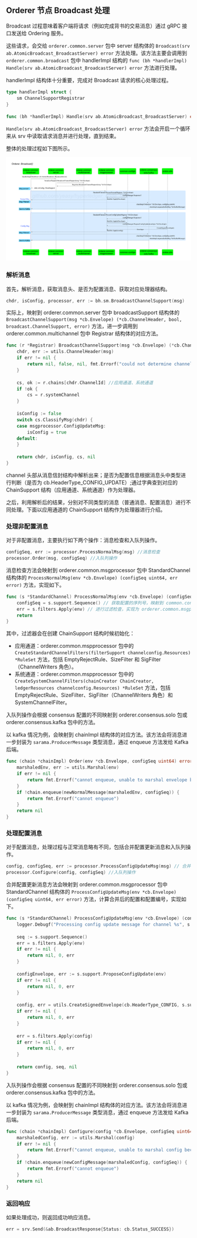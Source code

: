 ## Orderer 节点 Broadcast 处理

Broadcast 过程意味着客户端将请求（例如完成背书的交易消息）通过 gRPC 接口发送给 Ordering 服务。

这些请求，会交给 `orderer.common.server` 包中 server 结构体的 `Broadcast(srv ab.AtomicBroadcast_BroadcastServer) error` 方法处理。该方法主要会调用到 `orderer.common.broadcast` 包中 handlerImpl 结构的 `func (bh *handlerImpl) Handle(srv ab.AtomicBroadcast_BroadcastServer) error` 方法进行处理。

handlerImpl 结构体十分重要，完成对 Broadcast 请求的核心处理过程。

```go
type handlerImpl struct {
	sm ChannelSupportRegistrar
}

func (bh *handlerImpl) Handle(srv ab.AtomicBroadcast_BroadcastServer) error
```

`Handle(srv ab.AtomicBroadcast_BroadcastServer) error` 方法会开启一个循环来从 srv 中读取请求消息并进行处理，直到结束。

整体的处理过程如下图所示。

![Orderer 节点 Broadcast 请求过程](_images/orderer_common_broadcast.png)

### 解析消息

首先，解析消息，获取消息头、是否为配置消息、获取对应处理器结构。

```go
chdr, isConfig, processor, err := bh.sm.BroadcastChannelSupport(msg)
```

实际上，映射到 orderer.common.server 包中 broadcastSupport 结构体的 `BroadcastChannelSupport(msg *cb.Envelope) (*cb.ChannelHeader, bool, broadcast.ChannelSupport, error)` 方法，进一步调用到 orderer.common.multichannel 包中 Registrar 结构体的对应方法。

```go
func (r *Registrar) BroadcastChannelSupport(msg *cb.Envelope) (*cb.ChannelHeader, bool, *ChainSupport, error) {
	chdr, err := utils.ChannelHeader(msg)
	if err != nil {
		return nil, false, nil, fmt.Errorf("could not determine channel ID: %s", err)
	}

	cs, ok := r.chains[chdr.ChannelId] //应用通道、系统通道
	if !ok {
		cs = r.systemChannel
	}

	isConfig := false
	switch cs.ClassifyMsg(chdr) {
	case msgprocessor.ConfigUpdateMsg:
		isConfig = true
	default:
	}

	return chdr, isConfig, cs, nil
}
```

channel 头部从消息信封结构中解析出来；是否为配置信息根据消息头中类型进行判断（是否为 cb.HeaderType_CONFIG_UPDATE）;通过字典查到对应的 ChainSupport 结构（应用通道、系统通道）作为处理器。


之后，利用解析后的结果，分别对不同类型的消息（普通消息、配置消息）进行不同处理。下面以应用通道的 ChainSupport 结构作为处理器进行介绍。

### 处理非配置消息

对于非配置消息，主要执行如下两个操作：消息检查和入队列操作。

```go
configSeq, err := processor.ProcessNormalMsg(msg) //消息检查
processor.Order(msg, configSeq) //入队列操作
```

消息检查方法会映射到 orderer.common.msgprocessor 包中 StandardChannel 结构体的 `ProcessNormalMsg(env *cb.Envelope) (configSeq uint64, err error)` 方法，实现如下。 

```go
func (s *StandardChannel) ProcessNormalMsg(env *cb.Envelope) (configSeq uint64, err error) {
	configSeq = s.support.Sequence() // 获取配置的序列号，映射到 common.configtx 包中 configManager 结构体的对应方法
	err = s.filters.Apply(env) // 进行过滤检查，实现为 orderer.common.msgprocessor 包中 RuleSet 结构体的对应方法。
	return
}
```

其中，过滤器会在创建 ChainSupport 结构时候初始化：

* 应用通道：orderer.common.mspprocessor 包中的 `CreateStandardChannelFilters(filterSupport channelconfig.Resources) *RuleSet` 方法，包括 EmptyRejectRule、SizeFilter 和 SigFilter（ChannelWriters 角色）。
* 系统通道：orderer.common.mspprocessor 包中的 `CreateSystemChannelFilters(chainCreator ChainCreator, ledgerResources channelconfig.Resources) *RuleSet` 方法，包括 EmptyRejectRule、SizeFilter、SigFilter（ChannelWriters 角色）和 SystemChannelFilter。

入队列操作会根据 consensus 配置的不同映射到 orderer.consensus.solo 包或 orderer.consensus.kafka 包中的方法。

以 kafka 情况为例，会映射到 chainImpl 结构体的对应方法。该方法会将消息进一步封装为 `sarama.ProducerMessage` 类型消息，通过 enqueue 方法发给 Kafka 后端。

```go
func (chain *chainImpl) Order(env *cb.Envelope, configSeq uint64) error {
	marshaledEnv, err := utils.Marshal(env)
	if err != nil {
		return fmt.Errorf("cannot enqueue, unable to marshal envelope because = %s", err)
	}
	if !chain.enqueue(newNormalMessage(marshaledEnv, configSeq)) {
		return fmt.Errorf("cannot enqueue")
	}
	return nil
}
```

### 处理配置消息

对于配置消息，处理过程与正常消息略有不同，包括合并配置更新消息和入队列操作。

```go
config, configSeq, err := processor.ProcessConfigUpdateMsg(msg) // 合并配置更新消息
processor.Configure(config, configSeq) //入队列操作
```

合并配置更新消息方法会映射到 orderer.common.msgprocessor 包中 StandardChannel 结构体的 `ProcessConfigUpdateMsg(env *cb.Envelope) (configSeq uint64, err error)` 方法，计算合并后的配置和配置编号，实现如下。 

```go
func (s *StandardChannel) ProcessConfigUpdateMsg(env *cb.Envelope) (config *cb.Envelope, configSeq uint64, err error) {
	logger.Debugf("Processing config update message for channel %s", s.support.ChainID())

	seq := s.support.Sequence()
	err = s.filters.Apply(env)
	if err != nil {
		return nil, 0, err
	}

	configEnvelope, err := s.support.ProposeConfigUpdate(env)
	if err != nil {
		return nil, 0, err
	}

	config, err = utils.CreateSignedEnvelope(cb.HeaderType_CONFIG, s.support.ChainID(), s.support.Signer(), configEnvelope, msgVersion, epoch)
	if err != nil {
		return nil, 0, err
	}

	err = s.filters.Apply(config)
	if err != nil {
		return nil, 0, err
	}

	return config, seq, nil
}
```

入队列操作会根据 consensus 配置的不同映射到 orderer.consensus.solo 包或 orderer.consensus.kafka 包中的方法。

以 kafka 情况为例，会映射到 chainImpl 结构体的对应方法。该方法会将消息进一步封装为 `sarama.ProducerMessage` 类型消息，通过 enqueue 方法发给 Kafka 后端。

```go
func (chain *chainImpl) Configure(config *cb.Envelope, configSeq uint64) error {
	marshaledConfig, err := utils.Marshal(config)
	if err != nil {
		return fmt.Errorf("cannot enqueue, unable to marshal config because = %s", err)
	}
	if !chain.enqueue(newConfigMessage(marshaledConfig, configSeq)) {
		return fmt.Errorf("cannot enqueue")
	}
	return nil
}
```

### 返回响应

如果处理成功，则返回成功响应消息。

```go
err = srv.Send(&ab.BroadcastResponse{Status: cb.Status_SUCCESS})
```